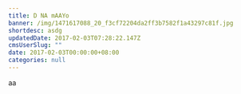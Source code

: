 ```yaml
---
title: D NA mAAYo
banner: /img/1471617088_20_f3cf72204da2ff3b7582f1a43297c81f.jpg
shortdesc: asdg
updatedDate: 2017-02-03T07:28:22.147Z
cmsUserSlug: ""
date: 2017-02-03T00:00:00+08:00
categories: null
---
```


aa